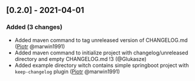 [0.2.0] - 2021-04-01
--------------------

### Added (3 changes)

- Added maven command to tag unreleased version of CHANGELOG.md ([Piotr](https://github.com/marwin1991) @marwin1991)
- Added maven command to initialize project with changelog/unreleased directory and empty CHANGELOG.md !3 (@Glukasze)
- Added example directory witch contains simple springboot project with `keep-changelog` plugin ([Piotr](https://github.com/marwin1991) @marwin1991)


